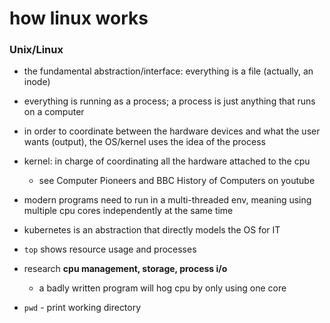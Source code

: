 # how linux works
### Unix/Linux 
 * the fundamental abstraction/interface: everything is a file (actually, an inode)
 * everything is running as a process; a process is just anything that runs on a computer
 * in order to coordinate between the hardware devices and what the user wants (output), the OS/kernel uses the idea of the process
 
 * kernel: in charge of coordinating all the hardware attached to the cpu
    * see Computer Pioneers and BBC History of Computers on youtube
 * modern programs need to run in a multi-threaded env, meaning using multiple cpu cores independently at the same time
 * kubernetes is an abstraction that directly models the OS for IT 

* `top` shows resource usage and processes
* research **cpu management, storage, process i/o**
    * a badly written program will hog cpu by only using one core
* `pwd` - print working directory
